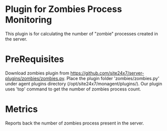 
Plugin for Zombies Process Monitoring
======================================

This plugin is for calculating the number of "zombie" processes created in the server.
  

PreRequisites
=============

Download zombies plugin from https://github.com/site24x7/server-plugins/zombies/zombies.py.
Place the plugin folder 'zombies/zombies.py' under agent plugins directory (/opt/site24x7/monagent/plugins/).
Our plugin uses 'top' command to get the number of zombies process count.


Metrics
========
Reports back the number of zombies process present in the server.
